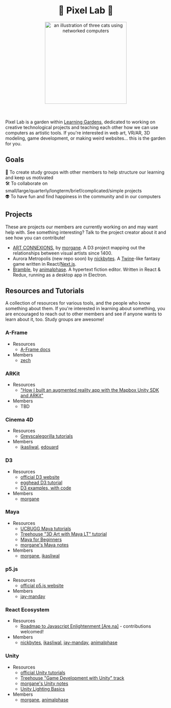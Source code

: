 <h1 align="center">
  🌷 Pixel Lab 🌷
</h1>

<div align="center">
  <img src="cat computers.gif" alt="an illustration of three cats using networked computers" width="256">
</div>

<br>
<br>

Pixel Lab is a garden within [Learning Gardens](http://learning-gardens.co/), dedicated to working on creative technological projects and teaching each other how we can use computers as artistic tools. If you're interested in web art, VR/AR, 3D modeling, game development, or making weird websites... this is the garden for you.

## Goals

📝 To create study groups with other members to help structure our learning and keep us motivated
<br>
🛠️ To collaborate on small/large/quarterly/longterm/brief/complicated/simple projects
<br>
👽 To have fun and find happiness in the community and in our computers

## Projects

These are projects our members are currently working on and may want help with. See something interesting? Talk to the project creator about it and see how you can contribute!

* [ART CONNEXIONS](https://github.com/morgane/art-connexions), by [morgane](https://github.com/morgane). A D3 project mapping out the relationships between visual artists since 1400.
* Aurora Metropolis (new repo soon) by [nickbytes](https://github.com/nickbytes). A [Twine](https://twinery.org/)-like fantasy game written in React/[Next.js](https://github.com/zeit/next.js/).
* [Bramble](https://github.com/animalphase/bramble), by [animalphase](https://github.com/animalphase). A hypertext fiction editor. Written in React & Redux, running as a desktop app in Electron.

## Resources and Tutorials

A collection of resources for various tools, and the people who know something about them. If you're interested in learning about something, you are encouraged to reach out to other members and see if anyone wants to learn about it, too. Study groups are awesome!

### A-Frame

- Resources
  - [A-Frame docs](https://aframe.io/docs/0.5.0/introduction/)
- Members
  - [zech](https://github.com/zmillman)

### ARKit

- Resources
  - ["How I built an augmented reality app with the Mapbox Unity SDK and ARKit"](https://www.mapbox.com/blog/mapbox-unity-plus-arkit/)
- Members
  - TBD

### Cinema 4D

- Resources
  - [Greyscalegorilla tutorials](https://greyscalegorilla.com/tutorials/#all)
- Members
  - [ikasliwal](https://github.com/ishakasliwal), [edouard](https://github.com/edouerd)

### D3

- Resources
  - [official D3 website](https://d3js.org/)
  - [egghead D3 tutorial](https://egghead.io/technologies/d3)
  - [D3 examples, with code](https://bl.ocks.org/mbostock)
- Members
  - [morgane](https://github.com/morgane)

### Maya

- Resources
  - [UCBUGG Maya tutorials](http://ucbugg.com/static/index.html#labsintroductiontomaya)
  - [Treehouse "3D Art with Maya LT" tutorial](https://teamtreehouse.com/library/3d-art-with-maya-lt)
  - [Maya for Beginners](https://robots.thoughtbot.com/maya-for-beginners)
  - [morgane's Maya notes](https://www.notion.so/Maya-e00953c27e8f477db6578ab1e268ca8e)
- Members
  - [morgane](https://github.com/morgane), [ikasliwal](https://github.com/ishakasliwal)

### p5.js

- Resources
  - [official p5.js website](https://p5js.org/)
- Members
  - [jay-manday](https://github.com/jay-manday)

### React Ecosystem

- Resources
  - [Roadmap to Javascript Enlightenment [Are.na]](https://www.are.na/nick-beattie/roadmap-to-javascript-enlightenment) - contributions welcomed!
- Members
  - [nickbytes](https://github.com/nickbytes), [ikasliwal](https://github.com/ishakasliwal), [jay-manday](https://github.com/jay-manday), [animalphase](https://github.com/animalphase)

### Unity

- Resources
  - [official Unity tutorials](https://unity3d.com/learn/tutorials)
  - [Treehouse "Game Development with Unity" track](https://teamtreehouse.com/tracks/beginner-game-development-with-unity)
  - [morgane's Unity notes](https://www.notion.so/Unity-7bd3c37c3a204aefb05572beb7838bc6)
  - [Unity Lighting Basics](https://robots.thoughtbot.com/unity-lighting-basics)
- Members
  - [morgane](https://github.com/morgane), [animalphase](https://github.com/animalphase)
